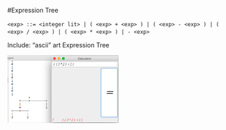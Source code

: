 #Expression Tree

`<exp> ::= <integer lit> | ( <exp> + <exp> ) | ( <exp> - <exp> ) | ( <exp> / <exp> ) | ( <exp> * <exp> ) | - <exp> `

 Include:
  “ascii” art Expression Tree
  
  <img src="https://github.com/Remosy/Java-Software/blob/master/ExpressionTree/Screen%20Shot%202018-06-13%20at%2010.55.09%20pm.png" width="50%">
  
  


